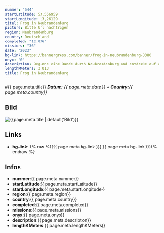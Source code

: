 ```yaml
---
nummer: "544"
startLatitude: 53,556959
startLongitude: 13,26129
titel: Frog in Neubrandenburg
picture: Bitte Url nachtragen
region: Neubrandenburg
country: Deutschland
completed: "12.036"
missions: "36"
date: "2023"
bg-link: https://bannergress.com/banner/frog-in-neubrandenburg-8380
onyx: "0"
description: Beginne eine Runde durch Neubrandenburg und entdecke auf deiner Runde die Sehenswürdigkeiten und Denkmäler der Stadt.
lengthKMeters: 3,013
title: Frog in Neubrandenburg
---
```


#{{ page.meta.title}}
_**Datum:** {{ page.meta.date }} • **Country:**{{ page.meta.country}}_

## Bild
![{{page.meta.title | default('Bild')}}]({{page.meta.picture}})

## Links
- **bg-link**: {% raw %}[{{ page.meta.bg-link }}]({{ page.meta.bg-link }}){% endraw %}

## Infos
- **nummer**:{{ page.meta.nummer}}
- **startLatitude**:{{ page.meta.startLatitude}}
- **startLongitude**:{{ page.meta.startLongitude}}
- **region**:{{ page.meta.region}}
- **country**:{{ page.meta.country}}
- **completed**:{{ page.meta.completed}}
- **missions**:{{ page.meta.missions}}
- **onyx**:{{ page.meta.onyx}}
- **description**:{{ page.meta.description}}
- **lengthKMeters**:{{ page.meta.lengthKMeters}}

